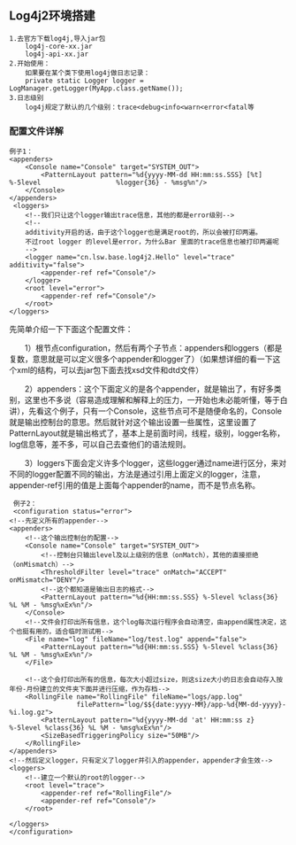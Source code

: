 ## Log4j2环境搭建

	1.去官方下载log4j,导入jar包
		log4j-core-xx.jar
		log4j-api-xx.jar
    2.开始使用：
    	如果要在某个类下使用log4j做日志记录：
        private static Logger logger = LogManager.getLogger(MyApp.class.getName());
    3.日志级别
    	log4j规定了默认的几个级别：trace<debug<info<warn<error<fatal等
### 配置文件详解
	例子1：
    <appenders>
        <Console name="Console" target="SYSTEM_OUT">
            <PatternLayout pattern="%d{yyyy-MM-dd HH:mm:ss.SSS} [%t] %-5level 					%logger{36} - %msg%n"/>
        </Console>
    </appenders>
     <loggers>
        <!--我们只让这个logger输出trace信息，其他的都是error级别-->
        <!--
        additivity开启的话，由于这个logger也是满足root的，所以会被打印两遍。
        不过root logger 的level是error，为什么Bar 里面的trace信息也被打印两遍呢
        -->
        <logger name="cn.lsw.base.log4j2.Hello" level="trace" additivity="false">
            <appender-ref ref="Console"/>
        </logger>
        <root level="error">
            <appender-ref ref="Console"/>
        </root>
    </loggers>
    
先简单介绍一下下面这个配置文件：

　　1）根节点configuration，然后有两个子节点：appenders和loggers（都是复数，意思就是可以定义很多个appender和logger了）（如果想详细的看一下这个xml的结构，可以去jar包下面去找xsd文件和dtd文件）

　　2）appenders：这个下面定义的是各个appender，就是输出了，有好多类别，这里也不多说（容易造成理解和解释上的压力，一开始也未必能听懂，等于白讲），先看这个例子，只有一个Console，这些节点可不是随便命名的，Console就是输出控制台的意思。然后就针对这个输出设置一些属性，这里设置了PatternLayout就是输出格式了，基本上是前面时间，线程，级别，logger名称，log信息等，差不多，可以自己去查他们的语法规则。

　　3）loggers下面会定义许多个logger，这些logger通过name进行区分，来对不同的logger配置不同的输出，方法是通过引用上面定义的logger，注意，appender-ref引用的值是上面每个appender的name，而不是节点名称。
  
	 例子2：
     <configuration status="error">
    <!--先定义所有的appender-->
    <appenders>
        <!--这个输出控制台的配置-->
        <Console name="Console" target="SYSTEM_OUT">
            <!--控制台只输出level及以上级别的信息（onMatch），其他的直接拒绝（onMismatch）-->
            <ThresholdFilter level="trace" onMatch="ACCEPT" onMismatch="DENY"/>
            <!--这个都知道是输出日志的格式-->
            <PatternLayout pattern="%d{HH:mm:ss.SSS} %-5level %class{36} %L %M - %msg%xEx%n"/>
        </Console>
        <!--文件会打印出所有信息，这个log每次运行程序会自动清空，由append属性决定，这个也挺有用的，适合临时测试用-->
        <File name="log" fileName="log/test.log" append="false">
            <PatternLayout pattern="%d{HH:mm:ss.SSS} %-5level %class{36} %L %M - %msg%xEx%n"/>
        </File>

        <!--这个会打印出所有的信息，每次大小超过size，则这size大小的日志会自动存入按年份-月份建立的文件夹下面并进行压缩，作为存档-->
        <RollingFile name="RollingFile" fileName="logs/app.log"
                     filePattern="log/$${date:yyyy-MM}/app-%d{MM-dd-yyyy}-%i.log.gz">
            <PatternLayout pattern="%d{yyyy-MM-dd 'at' HH:mm:ss z} %-5level %class{36} %L %M - %msg%xEx%n"/>
            <SizeBasedTriggeringPolicy size="50MB"/>
        </RollingFile>
    </appenders>
    <!--然后定义logger，只有定义了logger并引入的appender，appender才会生效-->
    <loggers>
        <!--建立一个默认的root的logger-->
        <root level="trace">
            <appender-ref ref="RollingFile"/>
            <appender-ref ref="Console"/>
        </root>

    </loggers>
	</configuration>
